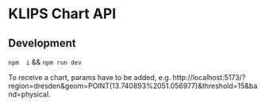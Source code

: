 # KLIPS Chart API

## Development

`npm  i` && `npm run dev`

To receive a chart, params have to be added, e.g. http://localhost:5173/?region=dresden&geom=POINT(13.740893%2051.056977)&threshold=15&band=physical.


